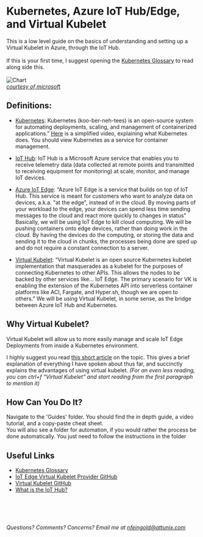 
# Kubernetes, Azure IoT Hub/Edge, and Virtual Kubelet

This is a low level guide on the basics of understanding and setting up a Virtual Kubelet in Azure, through the IoT Hub. <br/><br/>
If this is your first time, I suggest opening the [Kubernetes Glossary](https://kubernetes.io/docs/reference/glossary/?all=true) to read along side this. <br/><br/>
![Chart](https://github.com/NFeingold/Virtual-Kubelet-on-IoT-Hub/blob/master/image.png)<br/> *[courtesy of microsoft](https://github.com/Azure/iot-edge-virtual-kubelet-provider)*

## Definitions:
  - [Kubernetes](https://kubernetes.io/): Kubernetes (koo-ber-neh-tees) is an open-source system for automating deployments, scaling, and management of containerized applications.” 
    [Here](https://youtu.be/IMOZCDhH7do?t=19s) is a simplified video, explaining what Kubernetes does. You should view Kubernetes as a service for container management.
  - [IoT Hub](https://docs.microsoft.com/en-us/azure/iot-hub/about-iot-hub):  IoT Hub is a Microsoft Azure service that enables you to receive telemetry data (data collected at remote points and transmitted to receiving equipment for monitoring) at scale, monitor, and manage IoT devices.
  - [Azure IoT Edge](https://azure.microsoft.com/en-us/services/iot-edge/):  “Azure IoT Edge is a service that builds on top of IoT Hub. This service is meant for customers who want to analyze data on devices, a.k.a. "at the edge", instead of in the cloud. By moving parts of your workload to the edge, your devices can spend less time sending messages to the cloud and react more quickly to changes in status” 
Basically, we will be using IoT Edge to kill cloud computing. We will be pushing containers onto edge devices, rather than doing work in the cloud. By having the devices do the computing, or storing the data and sending it to the cloud in chunks, the processes being done are sped up and do not require a constant connection to a server. 

  - [Virtual Kubelet](https://github.com/virtual-kubelet/virtual-kubelet): “Virtual Kubelet is an open source Kubernetes kubelet implementation that masquerades as a kubelet for the purposes of connecting Kubernetes to other APIs. This allows the nodes to be backed by other services like… IoT Edge. The primary scenario for VK is enabling the extension of the Kubernetes API into serverless container platforms like ACI, Fargate, and Hyper.sh, though we are open to others.”
We will be using Virtual Kubelet, in some sense, as the bridge between Azure IoT Hub and Kubernetes. 

## Why Virtual Kubelet?

Virtual Kubelet will allow us to more easily manage and scale IoT Edge Deployments from inside a Kubernetes environment. <br/>

I highly suggest you read [this short article](https://thenewstack.io/kubernetes-for-edge-computing-the-microsoft-azure-approach/) on the topic. This gives a brief explanation of everything I have spoken about thus far, and succinctly explains the advantages of using virtual kubelet. *(For an even less reading, you can ctrl+f “Virtual Kubelet” and start reading from the first paragraph to mention it)*

## How Can You Do It?

Navigate to the 'Guides' folder. You should find the in depth guide, a video tutorial, and a copy-paste cheat sheet. <br/>
You will also see a folder for automation, if you would rather the process be done automatically. You just need to follow the instructions in the folder

## Useful Links
- [Kubernetes Glossary](https://kubernetes.io/docs/reference/glossary/?all=true)
- [IoT Edge Virtual Kubelet Provider GitHub](https://github.com/azure/iot-edge-virtual-kubelet-provider)
- [Virtual Kubelet GitHub](https://github.com/virtual-kubelet/virtual-kubelet)
- [What is the IoT Hub?](https://docs.microsoft.com/en-us/azure/iot-hub/about-iot-hub)

<br/><br/><br/><br/> *Questions? Comments? Concerns? Email me at nfeingold@attunix.com*
